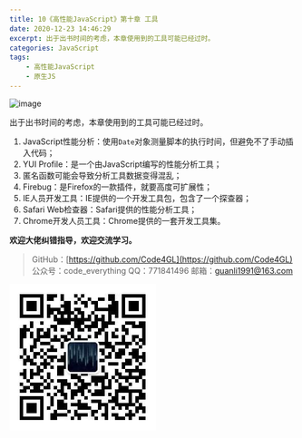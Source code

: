 ```yaml
---
title: 10《高性能JavaScript》第十章 工具
date: 2020-12-23 14:46:29
excerpt: 出于出书时间的考虑，本章使用到的工具可能已经过时。
categories: JavaScript
tags:
    - 高性能JavaScript
    - 原生JS
---
```


![image](https://upload-images.jianshu.io/upload_images/18236822-ed739b07cf9eed5e.png?imageMogr2/auto-orient/strip%7CimageView2/2/w/1240)

出于出书时间的考虑，本章使用到的工具可能已经过时。

1. JavaScript性能分析：使用`Date`对象测量脚本的执行时间，但避免不了手动插入代码；
2. YUI Profile：是一个由JavaScript编写的性能分析工具；
3. 匿名函数可能会导致分析工具数据变得混乱；
4. Firebug：是Firefox的一款插件，就要高度可扩展性；
5. IE人员开发工具：IE提供的一个开发工具包，包含了一个探查器；
6. Safari Web检查器：Safari提供的性能分析工具；
7. Chrome开发人员工具：Chrome提供的一套开发工具集。

**欢迎大佬纠错指导，欢迎交流学习。**

>GitHub：[https://github.com/Code4GL](https://github.com/Code4GL)
公众号：code_everything
QQ：771841496
邮箱：guanli1991@163.com

![code_everything](/images/code_everything.jpg)
